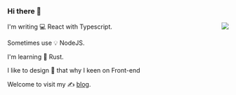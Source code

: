 ### Hi there 🥳

<img align="right" src="https://github-readme-stats.vercel.app/api?username=b2d1&show_icons=true&theme=calm&count_private=true&bg_color=0,536976,292E49&title_color=cdfffc&text_color=21e6c1&icon_color=a6f0c6&hide_title=true" />

I'm writing 💻 React with Typescript.

Sometimes use 💡 NodeJS.

I'm learning 📖 Rust.

I like to design 🎨 that why I keen on Front-end

Welcome to visit my ✍️ [blog](https://www.baobangdong.cn/).
